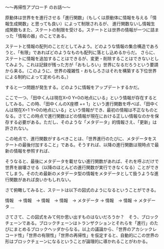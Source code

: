 〜〜再帰性アプローチ のお話〜〜

原動体は世界をを進行させる「進行関数」（もしくは原動体に情報を与える「情報生成関数」と思っても良い）によって制限されるが、
進行関数ないし情報生成関数もまた、ステートの制限を受ける。ステートとは世界の情報が一つに詰まった「情報の器」のことである。

ステートと情報の配列のことだとしてみよう。どのような情報の集合構造であろうと、「有限」であればどのようなものも配列に落とし込めるからだ。
さらに、ステートに情報を追加することはできるが、変更・削除することはできないとしてみよう。これは記録が残った方が「おもしろい」世界になるだろうという要請から来る。（このように、世界の複雑性・おもしろさはそれを構築する下位世界による制約によって定められる。）

すると一つ問題が発生する。どのように情報をアップデートするかだ。

ここで一つ、「田中くんは現在X=0 Y=0の地点にいる」という情報が存在するとしてみる。この時、「田中くんのX座標 += 1」という進行関数を呼べば、「田中くんは現在X=1 Y=0の地点にいる」という情報ができ、最初の情報は不正なものとなる。さてこの時点で進行関数はどの情報が現在における正しい情報なのかを保存する必要がある。ただし、そのような「メタデータ」的情報さえ、「更新」は許されない。

この地点で、進行関数がするべきことは、「世界進行のたびに、メタデータをステートの最後付加すること」である。そうすれば、以降の進行関数は現時点で最新の情報を参照すれば、

そうなると、最後にメタデータを載せない進行関数があれば、それを呼ぶだけで世界を崩壊させる（以降のほとんどの進行関数が実行できなくなる）ことができてしまう。そのため最新のメタデータ型の情報をメタデータとして扱うような進行関数があれば良いかもしれない。

さて俯瞰してみると、ステートは以下の図式のようになるということができる。

情報　-> 情報　-> 情報　-> 情報　-> メタデータ -> 情報　-> 情報 -> メタデータ ...

さてさて、この図式をみて何か思い出すものはないだろうか？　そう、ブロックチェーンである。ブロックチェーンはトランザクションとそれらを「進行」のたびにまとめるブロックヘッダからなる。以上の議論から、「世界のアカシックレコード性」「世界の有限性」「世界の再帰性」を仮定すると、自動的にこの世界の形はブロックチェーンになるということが論理的に導かれることがわかる。